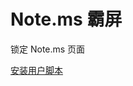 # Note.ms 霸屏
锁定 Note.ms 页面

[安装用户脚本](https://github.com/rHanbowChic/overlord/raw/main/Overlord.user.js)
